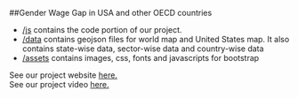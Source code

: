 
##Gender Wage Gap in USA and other OECD countries

- [/js](https://github.com/sarathkrishna/gender-wage-gap/tree/master/js) contains the code portion of our project.
- [/data](https://github.com/sarathkrishna/gender-wage-gap/tree/master/data) contains geojson files for world map and United States map. It also contains state-wise data, sector-wise data and country-wise data
- [/assets](https://github.com/sarathkrishna/gender-wage-gap/tree/master/assets) contains images, css, fonts and javascripts for bootstrap


See our project website [here.](http://sarathkrishna.github.io/gender-wage-gap/united-states.html)
<br>
See our project video [here.](https://www.youtube.com/watch?v=T6LyM9ayhbg)